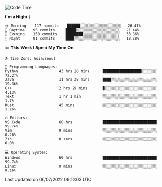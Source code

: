 <!--START_SECTION:waka-->
![Code Time](http://img.shields.io/badge/Code%20Time-889%20hrs%2052%20mins-blue)

**I'm a Night 🦉** 

```text
🌞 Morning    117 commits    ██████░░░░░░░░░░░░░░░░░░░   26.41% 
🌆 Daytime    95 commits     █████░░░░░░░░░░░░░░░░░░░░   21.44% 
🌃 Evening    150 commits    ████████░░░░░░░░░░░░░░░░░   33.86% 
🌙 Night      81 commits     ████░░░░░░░░░░░░░░░░░░░░░   18.28%

```


📊 **This Week I Spent My Time On** 

```text
⌚︎ Time Zone: Asia/Seoul

💬 Programming Languages: 
Python                   43 hrs 28 mins      ██████████████████░░░░░░░   72.27% 
Java                     11 hrs 38 mins      ████░░░░░░░░░░░░░░░░░░░░░   19.36% 
C++                      2 hrs 29 mins       █░░░░░░░░░░░░░░░░░░░░░░░░   4.13% 
Text                     1 hr 1 min          ░░░░░░░░░░░░░░░░░░░░░░░░░   1.7% 
Rust                     45 mins             ░░░░░░░░░░░░░░░░░░░░░░░░░   1.26%

🔥 Editors: 
VS Code                  60 hrs              █████████████████████████   99.74% 
Vim                      9 mins              ░░░░░░░░░░░░░░░░░░░░░░░░░   0.26% 
Zsh                      0 secs              ░░░░░░░░░░░░░░░░░░░░░░░░░   0.0%

💻 Operating System: 
Windows                  60 hrs              █████████████████████████   99.74% 
Linux                    9 mins              ░░░░░░░░░░░░░░░░░░░░░░░░░   0.26%

```


 Last Updated on 06/07/2022 09:10:03 UTC
<!--END_SECTION:waka-->
